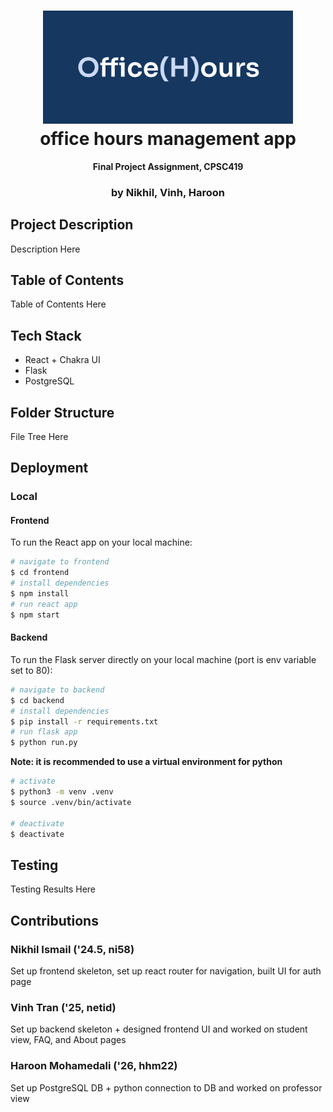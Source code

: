 <h1 align="center">
  <img src="frontend/public/text_logo.png" width="400" />
  <br/>
  office hours management app
</h1>

<div align="center">
  <p>
    <strong>Final Project Assignment, CPSC419</strong>
  </p>
</div>

<h3 align="center">by Nikhil, Vinh, Haroon</h3>

## Project Description

Description Here

## Table of Contents

Table of Contents Here

## Tech Stack

- React + Chakra UI
- Flask
- PostgreSQL

## Folder Structure

File Tree Here

## Deployment

### Local

#### Frontend

To run the React app on your local machine:

```bash
# navigate to frontend
$ cd frontend
# install dependencies
$ npm install
# run react app
$ npm start
```

#### Backend

To run the Flask server directly on your local machine (port is env variable set to 80):

```bash
# navigate to backend
$ cd backend
# install dependencies
$ pip install -r requirements.txt
# run flask app
$ python run.py
```

**Note: it is recommended to use a virtual environment for python**

```bash
# activate
$ python3 -m venv .venv
$ source .venv/bin/activate

# deactivate
$ deactivate
```

## Testing

Testing Results Here

## Contributions

### Nikhil Ismail ('24.5, ni58)

Set up frontend skeleton, set up react router for navigation, built UI for auth page

### Vinh Tran ('25, netid)

Set up backend skeleton + designed frontend UI and worked on student view, FAQ, and About pages

### Haroon Mohamedali ('26, hhm22)

Set up PostgreSQL DB + python connection to DB and worked on professor view
